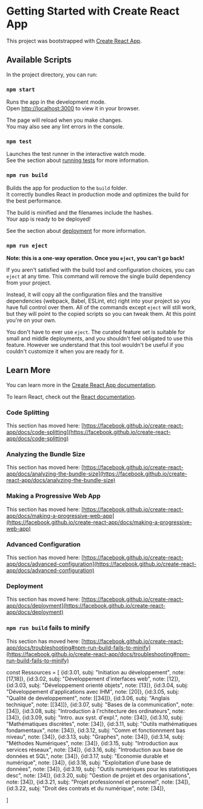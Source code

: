 # Getting Started with Create React App

This project was bootstrapped with [Create React App](https://github.com/facebook/create-react-app).

## Available Scripts

In the project directory, you can run:

### `npm start`

Runs the app in the development mode.\
Open [http://localhost:3000](http://localhost:3000) to view it in your browser.

The page will reload when you make changes.\
You may also see any lint errors in the console.

### `npm test`

Launches the test runner in the interactive watch mode.\
See the section about [running tests](https://facebook.github.io/create-react-app/docs/running-tests) for more information.

### `npm run build`

Builds the app for production to the `build` folder.\
It correctly bundles React in production mode and optimizes the build for the best performance.

The build is minified and the filenames include the hashes.\
Your app is ready to be deployed!

See the section about [deployment](https://facebook.github.io/create-react-app/docs/deployment) for more information.

### `npm run eject`

**Note: this is a one-way operation. Once you `eject`, you can't go back!**

If you aren't satisfied with the build tool and configuration choices, you can `eject` at any time. This command will remove the single build dependency from your project.

Instead, it will copy all the configuration files and the transitive dependencies (webpack, Babel, ESLint, etc) right into your project so you have full control over them. All of the commands except `eject` will still work, but they will point to the copied scripts so you can tweak them. At this point you're on your own.

You don't have to ever use `eject`. The curated feature set is suitable for small and middle deployments, and you shouldn't feel obligated to use this feature. However we understand that this tool wouldn't be useful if you couldn't customize it when you are ready for it.

## Learn More

You can learn more in the [Create React App documentation](https://facebook.github.io/create-react-app/docs/getting-started).

To learn React, check out the [React documentation](https://reactjs.org/).

### Code Splitting

This section has moved here: [https://facebook.github.io/create-react-app/docs/code-splitting](https://facebook.github.io/create-react-app/docs/code-splitting)

### Analyzing the Bundle Size

This section has moved here: [https://facebook.github.io/create-react-app/docs/analyzing-the-bundle-size](https://facebook.github.io/create-react-app/docs/analyzing-the-bundle-size)

### Making a Progressive Web App

This section has moved here: [https://facebook.github.io/create-react-app/docs/making-a-progressive-web-app](https://facebook.github.io/create-react-app/docs/making-a-progressive-web-app)

### Advanced Configuration

This section has moved here: [https://facebook.github.io/create-react-app/docs/advanced-configuration](https://facebook.github.io/create-react-app/docs/advanced-configuration)

### Deployment

This section has moved here: [https://facebook.github.io/create-react-app/docs/deployment](https://facebook.github.io/create-react-app/docs/deployment)

### `npm run build` fails to minify

This section has moved here: [https://facebook.github.io/create-react-app/docs/troubleshooting#npm-run-build-fails-to-minify](https://facebook.github.io/create-react-app/docs/troubleshooting#npm-run-build-fails-to-minify)




  const Ressources = [
    {id:3.01, subj: "Initiation au développement", note: [17,18]},
    {id:3.02, subj: "Développement d'interfaces web", note: [12]},
    {id:3.03, subj: "Développement orienté objets", note: [13]},
    {id:3.04, subj: "Développement d'applications avec IHM", note: [20]},
    {id:3.05, subj: "Qualité de developpement", note: [[34]]},
    {id:3.06, subj: "Anglais technique", note: [[34]]},
    {id:3.07, subj: "Bases de la communication", note: [34]},
    {id:3.08, subj: "Introduction à l'rchitecture des ordinateurs", note: [34]},
    {id:3.09, subj: "Intro. aux syst. d'expl.", note: [34]},
    {id:3.10, subj: "Mathématiques discrètes", note: [34]},
    {id:3.11, subj: "Outils mathématiques fondamentaux", note: [34]},
    {id:3.12, subj: "Comm et fonctionnment bas niveau", note: [34]},
    {id:3.13, subj: "Graphes", note: [34]},
    {id:3.14, subj: "Méthodes Numériques", note: [34]},
    {id:3.15, subj: "Introduction aux services réseaux", note: [34]},
    {id:3.16, subj: "Introduction aux base de données et SQL", note: [34]},
    {id:3.17, subj: "Economie durable et numérique", note: [34]},
    {id:3.18, subj: "Exploitation d'une base de données", note: [34]},
    {id:3.19, subj: "Outils numériques pour les statistiques desc", note: [34]},
    {id:3.20, subj: "Gestion de projet et des organisations", note: [34]},
    {id:3.21, subj: "Projet professionnel et personnel", note: [34]},
    {id:3.22, subj: "Droit des contrats et du numérique", note: [34]},

  ]